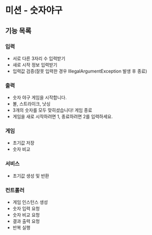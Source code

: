 # 미션 - 숫자야구

## 기능 목록
### 입력
- 서로 다른 3자리 수 입력받기
- 새로 시작 정보 입력받기 
- 입력값 검증(잘못 입력한 경우 IllegalArgumentException 발생 후 종료)

### 출력
- 숫자 야구 게임을 시작합니다.
- 볼, 스트라이크, 낫싱
- 3개의 숫자를 모두 맞히셨습니다! 게임 종료
- 게임을 새로 시작하려면 1, 종료하려면 2를 입력하세요.

### 게임
- 초기값 저장
- 숫자 비교

### 서비스
- 초기값 생성 및 반환

### 컨트롤러
- 게임 인스턴스 생성
- 숫자 입력 요청
- 숫자 비교 요청
- 결과 출력 요청
- 반복 실행